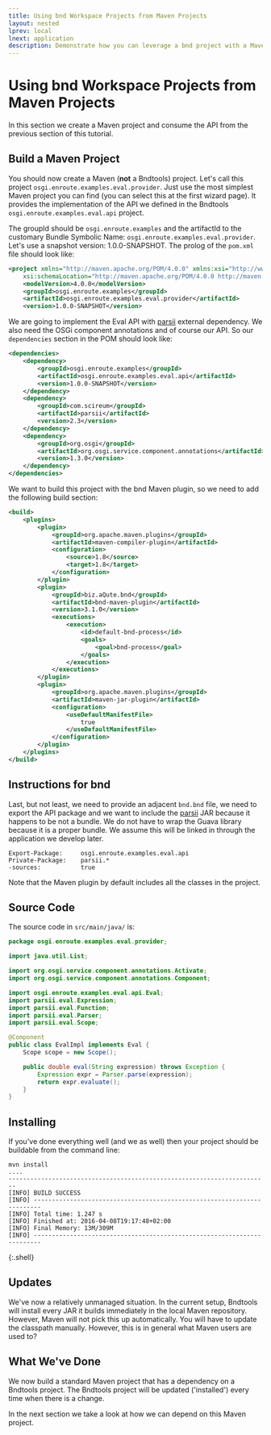 ```yaml
---
title: Using bnd Workspace Projects from Maven Projects
layout: nested
lprev: local
lnext: application
description: Demonstrate how you can leverage a bnd project with a Maven (m2e) project.
---
```

# Using bnd Workspace Projects from Maven Projects

In this section we create a Maven project and consume the API from the previous section of this tutorial.

## Build a Maven Project

You should now create a Maven (**not** a Bndtools) project. Let's call this project `osgi.enroute.examples.eval.provider`. Just use the most simplest Maven project you can find (you can select this at the first wizard page). It provides the implementation of the API we defined in the Bndtools `osgi.enroute.examples.eval.api` project.

The groupId should be `osgi.enroute.examples` and the artifactId to the customary Bundle Symbolic Name: `osgi.enroute.examples.eval.provider`. Let's use a snapshot version: 1.0.0-SNAPSHOT. The prolog of the `pom.xml` file should look like:

```xml
<project xmlns="http://maven.apache.org/POM/4.0.0" xmlns:xsi="http://www.w3.org/2001/XMLSchema-instance"
	xsi:schemaLocation="http://maven.apache.org/POM/4.0.0 http://maven.apache.org/xsd/maven-4.0.0.xsd">
	<modelVersion>4.0.0</modelVersion>
	<groupId>osgi.enroute.examples</groupId>
	<artifactId>osgi.enroute.examples.eval.provider</artifactId>
	<version>1.0.0-SNAPSHOT</version>
```

We are going to implement the Eval API with [parsii](https://github.com/scireum/parsii) external dependency. We also need the OSGi component annotations and of course our API. So our `dependencies` section in the POM should look like:

```xml
<dependencies>
	<dependency>
		<groupId>osgi.enroute.examples</groupId>
		<artifactId>osgi.enroute.examples.eval.api</artifactId>
		<version>1.0.0-SNAPSHOT</version>
	</dependency>
	<dependency>
		<groupId>com.scireum</groupId>
		<artifactId>parsii</artifactId>
		<version>2.3</version>
	</dependency>
	<dependency>
		<groupId>org.osgi</groupId>
		<artifactId>org.osgi.service.component.annotations</artifactId>
		<version>1.3.0</version>
	</dependency>
</dependencies>

```

We want to build this project with the bnd Maven plugin, so we need to add the following build section:

```xml
<build>
	<plugins>
		<plugin>
			<groupId>org.apache.maven.plugins</groupId>
			<artifactId>maven-compiler-plugin</artifactId>
			<configuration>
				<source>1.8</source>
				<target>1.8</target>
			</configuration>
		</plugin>
		<plugin>
			<groupId>biz.aQute.bnd</groupId>
			<artifactId>bnd-maven-plugin</artifactId>
			<version>3.1.0</version>
			<executions>
				<execution>
					<id>default-bnd-process</id>
					<goals>
						<goal>bnd-process</goal>
					</goals>
				</execution>
			</executions>
		</plugin>
		<plugin>
			<groupId>org.apache.maven.plugins</groupId>
			<artifactId>maven-jar-plugin</artifactId>
			<configuration>
				<useDefaultManifestFile>
					true
				</useDefaultManifestFile>
			</configuration>
		</plugin>
	</plugins>
</build>
```

## Instructions for bnd

Last, but not least, we need to provide an adjacent `bnd.bnd` file, we need to export the API package and we want to include the [parsii](https://github.com/scireum/parsii) JAR because it happens to be not a bundle. We do not have to wrap the Guava library because it is a proper bundle. We assume this will be linked in through the application we develop later.

	Export-Package: 	osgi.enroute.examples.eval.api
	Private-Package: 	parsii.*
	-sources: 			true

Note that the Maven plugin by default includes all the classes in the project.

## Source Code

The source code in `src/main/java/` is:

```java
package osgi.enroute.examples.eval.provider;

import java.util.List;

import org.osgi.service.component.annotations.Activate;
import org.osgi.service.component.annotations.Component;

import osgi.enroute.examples.eval.api.Eval;
import parsii.eval.Expression;
import parsii.eval.Function;
import parsii.eval.Parser;
import parsii.eval.Scope;

@Component
public class EvalImpl implements Eval {
	Scope scope = new Scope();

	public double eval(String expression) throws Exception {
		Expression expr = Parser.parse(expression);
		return expr.evaluate();
	}
}
```

## Installing

If you've done everything well (and we as well) then your project should be buildable from the command line:

	mvn install
	....
	------------------------------------------------------------------------
	[INFO] BUILD SUCCESS
	[INFO] ------------------------------------------------------------------------
	[INFO] Total time: 1.247 s
	[INFO] Finished at: 2016-04-08T19:17:48+02:00
	[INFO] Final Memory: 13M/309M
	[INFO] ------------------------------------------------------------------------
{:.shell}

## Updates

We've now a relatively unmanaged situation. In the current setup, Bndtools will install every JAR it builds immediately in the local Maven repository. However, Maven will not pick this up automatically. You will have to update the classpath manually. However, this is in general what Maven users are used to?

## What We've Done

We now build a standard Maven project that has a dependency on a Bndtools project. The Bndtools project will be updated ('installed') every time when there is a change.

In the next section we take a look at how we can depend on this Maven project.
